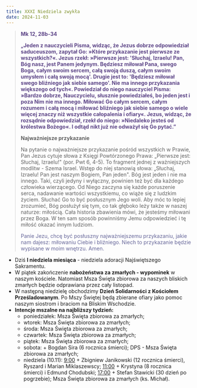 ```yaml
---
title: XXXI Niedziela zwykła
date: 2024-11-03
---
```


> **<span style="color: #5D4587;">Mk 12, 28b-34 </span>**
>
> **<span style="color: #5D4587;">„Jeden z nauczycieli Pisma, widząc, że Jezus dobrze odpowiedział saduceuszom, zapytał Go: »Które przykazanie jest pierwsze ze wszystkich?«. Jezus rzekł: »Pierwsze jest: 'Słuchaj, Izraelu! Pan, Bóg nasz, jest Panem jedynym. Będziesz miłował Pana, swego Boga, całym swoim sercem, całą swoją duszą, całym swoim umysłem i całą swoją mocą'. Drugie jest to: 'Będziesz miłował swego bliźniego jak siebie samego'. Nie ma innego przykazania większego od tych«. Powiedział do niego nauczyciel Pisma: »Bardzo dobrze, Nauczycielu, słusznie powiedziałeś, bo jeden jest i poza Nim nie ma innego. Miłować Go całym sercem, całym rozumem i całą mocą i miłować bliźniego jak siebie samego o wiele więcej znaczy niż wszystkie całopalenia i ofiary«. Jezus, widząc, że rozsądnie odpowiedział, rzekł do niego: »Niedaleko jesteś od królestwa Bożego«. I odtąd nikt już nie odważył się Go pytać.”</span>**
>
>
>
> **Najważniejsze przykazanie**
>
> Na pytanie o najważniejsze przykazanie pośród wszystkich w Prawie, Pan Jezus cytuje słowa z Księgi Powtórzonego Prawa: „Pierwsze jest: Słuchaj, Izraelu!" (por. Pwt 6, 4-5). To fragment jednej z ważniejszych modlitw - Szema Israel. Wstęp do niej stanowią słowa: „Słuchaj, Izraelu! Pan jest naszym Bogiem, Pan jeden". Bóg jest jeden i nie ma innego. Taki, czyli jedyny i wyłączny, powinien też być dla każdego człowieka wierzącego. Od Niego zaczyna się każde poruszenie serca, nadawanie wartości wszystkiemu, co wiąże się z ludzkim życiem. Słuchać Go to być posłusznym Jego woli. Aby móc to lepiej zrozumieć, Bóg posłużył się tym, co tak głęboko leży także w naszej naturze: miłością. Cała historia zbawienia mówi, że jesteśmy miłowani przez Boga. W ten sam sposób powinniśmy Jemu odpowiedzieć i tę miłość okazać innym ludziom.
>
> <span style="color: #666699;">Panie Jezu, chcę być posłuszny najważniejszemu przykazaniu, jakie nam dajesz: miłowaniu Ciebie i bliźniego. Niech to przykazanie będzie wypisane w moim wnętrzu. Amen.
> &nbsp;

- Dziś **I niedziela miesiąca** - niedziela adoracji Najświętszego Sakramentu.
- W piątek zakończenie **nabożeństwa za zmarłych - wypominek** w naszym kościele. Natomiast Msza Święta zbiorowa za naszych bliskich zmarłych będzie odprawiana przez cały listopad.
- W następną niedzielę obchodzimy **Dzień Solidarności z Kościołem Prześladowanym**. Po Mszy Świętej będą zbierane ofiary jako pomoc naszym siostrom i braciom na Bliskim Wschodzie.
- **Intencje mszalne na najbliższy tydzień:**
  - poniedziałek: Msza Święta zbiorowa za zmarłych;
  - wtorek: Msza Święta zbiorowa za zmarłych;
  - środa: Msza Święta zbiorowa za zmarłych;
  - czwartek: Msza Święta zbiorowa za zmarłych;
  - piątek: Msza Święta zbiorowa za zmarłych;
  - sobota: + Bogdan Sira (6 rocznica śmierci); DPS - Msza Święta zbiorowa za zmarłych;
  - niedziela (10.11): <u>9:00</u> + Zbigniew Janikowski (12 rocznica śmierci), Ryszard i Marian Miklaszewscy; <u>11:00</u> + Krystyna (8 rocznica śmierci) i Edmund Chodubski; <u>17:00</u> + Stefan Stawicki (30 dzień po pogrzebie); Msza Święta zbiorowa za zmarłych (ks. Michał).
